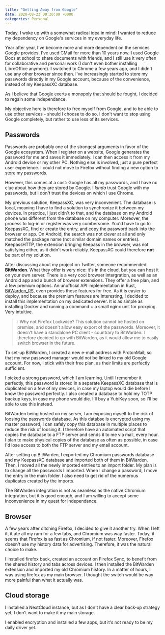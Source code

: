 ```yaml
---
title: "Getting Away from Google"
date: 2020-08-23 00:30:00 -0000
categories: Personal
---
```


Today, I woke up with a somewhat radical idea in mind: I wanted to reduce my dependency on Google's services in my everyday life.

Year after year, I've become more and more dependent on the services Google provides. I've used GMail for more than 10 years now. I used Google Docs at school to share documents with friends, and I still use it very often for collaborative and personal work (I don't even bother installing LibreOffice anymore). I switched to Chrome a few years ago, and I didn't use any other browser since then. I've increasingly started to store my passwords directly in my Google account, because of the convenience, instead of my KeepassXC database.

As I believe that Google exerts a monopoly that should be fought, I decided to regain some independance.

My objective here is therefore to free myself from Google, and to be able to use other services - should I choose to do so. I don't want to stop using Google completely, but rather to use less of its services.

## Passwords

Passwords are probably one of the strongest arguments in favor of the Google ecosystem. When I register on a website, Google generates the password for me and saves it immediately. I can then access it from my Android device or my other PC. Nothing else is involved, just a pure perfect user experience. I could not move to Firefox without finding a new option to store my passwords.

However, this comes at a cost: Google has all my passwords, and I have no clue about how they are stored by Google. I _kinda_ trust Google with my passwords, but I don't trust the devices on which I use Chrome. 

My previous solution, KeepassXC, was very inconvenient. The database is local, meaning I have to find a solution to synchronize it between my devices. In practice, I just didn't to that, and the database on my Android phone was different from the database on my computer. 
Moreover, the process to log-in or register was very cumbersome. You'd have to go to KeepassXC, find or create the entry, and copy the password back into the browser or app. On Android, the search was not clever at all and only matched the package name (not similar domain names or entries).
KeepassHTTP, the extension bringing Keepass in the browser, was not satisfying either, as it didn't work reliably. KeepassXC could therefore **not** be part of my solution.

After discussing about my project on Twitter, someone recommended **BitWarden**. What they offer is very nice: it's in the cloud, but you can host it on your own server. There is a very cool browser intergration, as well as an Android app and a bunch of browser extensions. They offer a free plan, and a few premium options. An unofficial API implementation in Rust, [BitWarden_RS](https://github.com/dani-garcia/bitwarden_rs), even provides these features for free. As it is easier to deploy, and because the premium features are interesting, I decided to install this implementation on my dedicated server. It is as simple as installing Docker and running a command + a small nginx unit for proxying. Very intuitive.

> :information_source: Why not Firefox Lockwise? This solution cannot be hosted on premise, and doesn't allow easy export of the passwords. Moreover, it doesn't have a standalone PC client - countrary to BitWarden. I therefore decided to go with BitWarden, as it would allow me to easily switch browser in the future.

To set-up BitWarden, I created a new e-mail address with ProtonMail, so that my new password manager would not be linked to my old Google account. For now, I stick with their free plan, as their limits are perfectly sufficient. 

I picked a strong password, which I am learning. Until I remember it perfectly, this password is stored in a separate KeepassXC database that is duplicated on a few of my devices, in case my laptop would die before I know the password perfectly. I also created a database to hold my TOTP backup keys, in case my phone would die. I'll buy a YubiKey soon, so I'll be able to use this instead.

BitWarden being hosted on my server, I am exposing myself to the risk of loosing the passwords database. As this databse is encrypted using my master password, I can safely copy this database in multiple places to reduce the risk of loosing it. I therefore have an automated script that copies the database to a FTP server and sends it to me via mail, every hour. I plan to make physical copies of the database as often as possible, in case I'd lose access to both the FTP server and my email account.

After setting up BitWarden, I exported my Chromium passwords database and my KeepassXC database and imported both of them in BitWarden. Then, I moved all the newly imported entries to an import folder. My plan is to change all the passwords I imported. When I change a password, I move the entry in the main folder. I also need to get rid of the numerous duplicates created by the imports. 

The BitWarden integration is not as seamless as the native Chromium integration, but it is good enough, and I am willing to accept some inconvenience in my quest for independance.

## Browser

A few years after ditching Firefox, I decided to give it another try. When I left it, it ate all my ram for a few tabs, and Chromium was way faster. Today, it seems that Firefox is as fast as Chromium, if not faster. Moreover, Firefox doesn't use my history data for advertising. Therefore, it was the natural choice to make.

I installed firefox back, created an account on Firefox Sync, to benefit from the shared history and tabs across devices. I then installed the BitWarden extension and imported my old Chromium history. In a matter of hours, I was using firefox as my main browser. I thought the switch would be way more painful than what it actually was.

## Cloud storage

I installed a NextCloud instance, but as I don't have a clear back-up strategy yet, I don't want to make it my main storage.

I enabled encryption and installed a few apps, but it's not ready to be my daily driver yet.
